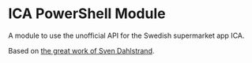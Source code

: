 # ICA PowerShell Module

A module to use the unofficial API for the Swedish supermarket app ICA.

Based on [the great work of Sven Dahlstrand](https://github.com/svendahlstrand/ica-api).
